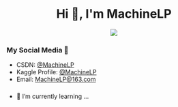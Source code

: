 <h1 align="center">Hi 👋, I'm MachineLP</h1>

<p align="center"> 
  <img src="https://profile-counter.glitch.me/MachineLP/count.svg" />
</p>

### My Social Media 💬
- CSDN: [@MachineLP](http://blog.csdn.net/u014365862/article/details/78422372)
- Kaggle Profile: [@MachineLP](https://www.kaggle.com/MachineLP)
- Email: MachineLP@163.com


###
- 🌱 I’m currently learning ...

